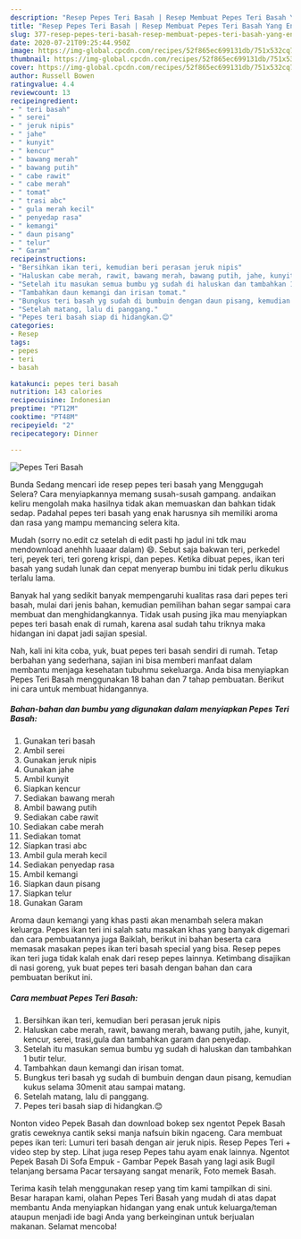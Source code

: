 ```yaml
---
description: "Resep Pepes Teri Basah | Resep Membuat Pepes Teri Basah Yang Enak Dan Lezat"
title: "Resep Pepes Teri Basah | Resep Membuat Pepes Teri Basah Yang Enak Dan Lezat"
slug: 377-resep-pepes-teri-basah-resep-membuat-pepes-teri-basah-yang-enak-dan-lezat
date: 2020-07-21T09:25:44.950Z
image: https://img-global.cpcdn.com/recipes/52f865ec699131db/751x532cq70/pepes-teri-basah-foto-resep-utama.jpg
thumbnail: https://img-global.cpcdn.com/recipes/52f865ec699131db/751x532cq70/pepes-teri-basah-foto-resep-utama.jpg
cover: https://img-global.cpcdn.com/recipes/52f865ec699131db/751x532cq70/pepes-teri-basah-foto-resep-utama.jpg
author: Russell Bowen
ratingvalue: 4.4
reviewcount: 13
recipeingredient:
- " teri basah"
- " serei"
- " jeruk nipis"
- " jahe"
- " kunyit"
- " kencur"
- " bawang merah"
- " bawang putih"
- " cabe rawit"
- " cabe merah"
- " tomat"
- " trasi abc"
- " gula merah kecil"
- " penyedap rasa"
- " kemangi"
- " daun pisang"
- " telur"
- " Garam"
recipeinstructions:
- "Bersihkan ikan teri, kemudian beri perasan jeruk nipis"
- "Haluskan cabe merah, rawit, bawang merah, bawang putih, jahe, kunyit, kencur, serei, trasi,gula dan tambahkan garam dan penyedap."
- "Setelah itu masukan semua bumbu yg sudah di haluskan dan tambahkan 1 butir telur."
- "Tambahkan daun kemangi dan irisan tomat."
- "Bungkus teri basah yg sudah di bumbuin dengan daun pisang, kemudian kukus selama 30menit atau sampai matang."
- "Setelah matang, lalu di panggang."
- "Pepes teri basah siap di hidangkan.😊"
categories:
- Resep
tags:
- pepes
- teri
- basah

katakunci: pepes teri basah 
nutrition: 143 calories
recipecuisine: Indonesian
preptime: "PT12M"
cooktime: "PT48M"
recipeyield: "2"
recipecategory: Dinner

---
```



![Pepes Teri Basah](https://img-global.cpcdn.com/recipes/52f865ec699131db/751x532cq70/pepes-teri-basah-foto-resep-utama.jpg)

Bunda Sedang mencari ide resep pepes teri basah yang Menggugah Selera? Cara menyiapkannya memang susah-susah gampang. andaikan keliru mengolah maka hasilnya tidak akan memuaskan dan bahkan tidak sedap. Padahal pepes teri basah yang enak harusnya sih memiliki aroma dan rasa yang mampu memancing selera kita.

Mudah (sorry no.edit cz setelah di edit pasti hp jadul ini tdk mau mendownload anehhh luaaar dalam) 😄. Sebut saja bakwan teri, perkedel teri, peyek teri, teri goreng krispi, dan pepes. Ketika dibuat pepes, ikan teri basah yang sudah lunak dan cepat menyerap bumbu ini tidak perlu dikukus terlalu lama.

Banyak hal yang sedikit banyak mempengaruhi kualitas rasa dari pepes teri basah, mulai dari jenis bahan, kemudian pemilihan bahan segar sampai cara membuat dan menghidangkannya. Tidak usah pusing jika mau menyiapkan pepes teri basah enak di rumah, karena asal sudah tahu triknya maka hidangan ini dapat jadi sajian spesial.


Nah, kali ini kita coba, yuk, buat pepes teri basah sendiri di rumah. Tetap berbahan yang sederhana, sajian ini bisa memberi manfaat dalam membantu menjaga kesehatan tubuhmu sekeluarga. Anda bisa menyiapkan Pepes Teri Basah menggunakan 18 bahan dan 7 tahap pembuatan. Berikut ini cara untuk membuat hidangannya.

<!--inarticleads1-->

##### Bahan-bahan dan bumbu yang digunakan dalam menyiapkan Pepes Teri Basah:

1. Gunakan  teri basah
1. Ambil  serei
1. Gunakan  jeruk nipis
1. Gunakan  jahe
1. Ambil  kunyit
1. Siapkan  kencur
1. Sediakan  bawang merah
1. Ambil  bawang putih
1. Sediakan  cabe rawit
1. Sediakan  cabe merah
1. Sediakan  tomat
1. Siapkan  trasi abc
1. Ambil  gula merah kecil
1. Sediakan  penyedap rasa
1. Ambil  kemangi
1. Siapkan  daun pisang
1. Siapkan  telur
1. Gunakan  Garam


Aroma daun kemangi yang khas pasti akan menambah selera makan keluarga. Pepes ikan teri ini salah satu masakan khas yang banyak digemari dan cara pembuatannya juga Baiklah, berikut ini bahan beserta cara memasak masakan pepes ikan teri basah special yang bisa. Resep pepes ikan teri juga tidak kalah enak dari resep pepes lainnya. Ketimbang disajikan di nasi goreng, yuk buat pepes teri basah dengan bahan dan cara pembuatan berikut ini. 

<!--inarticleads2-->

##### Cara membuat Pepes Teri Basah:

1. Bersihkan ikan teri, kemudian beri perasan jeruk nipis
1. Haluskan cabe merah, rawit, bawang merah, bawang putih, jahe, kunyit, kencur, serei, trasi,gula dan tambahkan garam dan penyedap.
1. Setelah itu masukan semua bumbu yg sudah di haluskan dan tambahkan 1 butir telur.
1. Tambahkan daun kemangi dan irisan tomat.
1. Bungkus teri basah yg sudah di bumbuin dengan daun pisang, kemudian kukus selama 30menit atau sampai matang.
1. Setelah matang, lalu di panggang.
1. Pepes teri basah siap di hidangkan.😊


Nonton video Pepek Basah dan download bokep sex ngentot Pepek Basah gratis ceweknya cantik seksi manja nafsuin bikin ngaceng. Cara membuat pepes ikan teri: Lumuri teri basah dengan air jeruk nipis. Resep Pepes Teri + video step by step. Lihat juga resep Pepes tahu ayam enak lainnya. Ngentot Pepek Basah Di Sofa Empuk - Gambar Pepek Basah yang lagi asik Bugil telanjang bersama Pacar tersayang sangat menarik, Foto memek Basah. 

Terima kasih telah menggunakan resep yang tim kami tampilkan di sini. Besar harapan kami, olahan Pepes Teri Basah yang mudah di atas dapat membantu Anda menyiapkan hidangan yang enak untuk keluarga/teman ataupun menjadi ide bagi Anda yang berkeinginan untuk berjualan makanan. Selamat mencoba!
